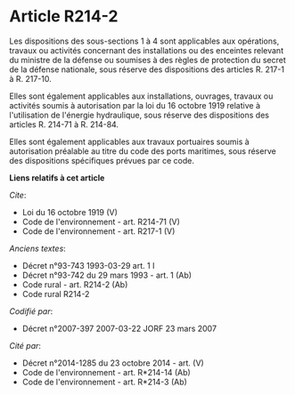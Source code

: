 # Article R214-2

Les dispositions des sous-sections 1 à 4 sont applicables aux opérations, travaux ou activités concernant des installations
ou des enceintes relevant du ministre de la défense ou soumises à des règles de protection du secret de la défense nationale,
sous réserve des dispositions des articles R. 217-1 à R. 217-10. 

Elles sont également applicables aux installations, ouvrages, travaux ou activités soumis à autorisation par la loi du 16
octobre 1919 relative à l'utilisation de l'énergie hydraulique, sous réserve des dispositions des articles R. 214-71 à R.
214-84. 

Elles sont également applicables aux travaux portuaires soumis à autorisation préalable au titre du code des ports maritimes,
sous réserve des dispositions spécifiques prévues par ce code.

**Liens relatifs à cet article**

_Cite_:

  - Loi du 16 octobre 1919 (V)
  - Code de l'environnement - art. R214-71 (V)
  - Code de l'environnement - art. R217-1 (V)

_Anciens textes_:

  - Décret n°93-743 1993-03-29 art. 1 I
  - Décret n°93-742 du 29 mars 1993 - art. 1 (Ab)
  - Code rural - art. R214-2 (Ab)
  - Code rural R214-2

_Codifié par_:

  - Décret n°2007-397 2007-03-22 JORF 23 mars 2007

_Cité par_:

  - Décret n°2014-1285 du 23 octobre 2014 - art. (V)
  - Code de l'environnement - art. R*214-14 (Ab)
  - Code de l'environnement - art. R*214-3 (Ab)
